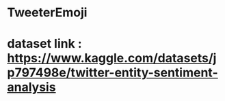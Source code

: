 # TweeterEmoji
# dataset link : https://www.kaggle.com/datasets/jp797498e/twitter-entity-sentiment-analysis
